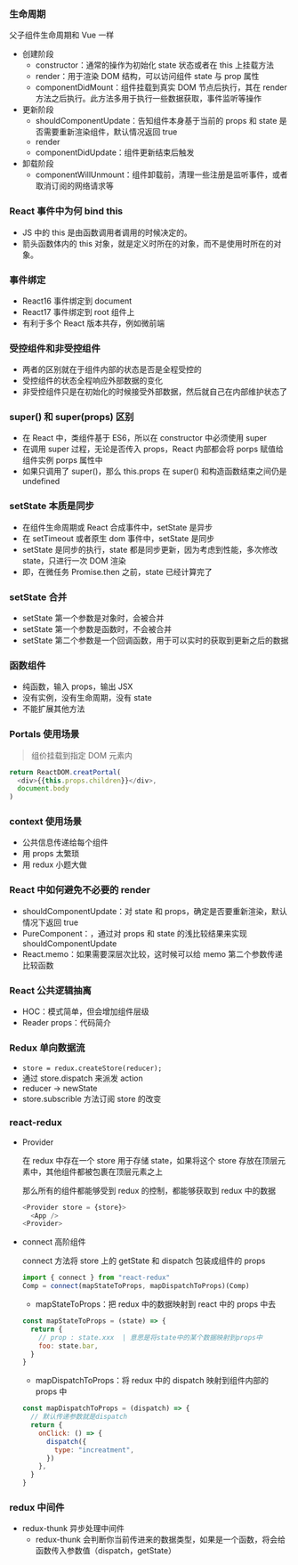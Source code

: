 ### 生命周期

父子组件生命周期和 Vue 一样

- 创建阶段
  - constructor：通常的操作为初始化 state 状态或者在 this 上挂载方法
  - render：用于渲染 DOM 结构，可以访问组件 state 与 prop 属性
  - componentDidMount：组件挂载到真实 DOM 节点后执行，其在 render 方法之后执行。此方法多用于执行一些数据获取，事件监听等操作
- 更新阶段
  - shouldComponentUpdate：告知组件本身基于当前的 props 和 state 是否需要重新渲染组件，默认情况返回 true
  - render
  - componentDidUpdate：组件更新结束后触发
- 卸载阶段
  - componentWillUnmount：组件卸载前，清理一些注册是监听事件，或者取消订阅的网络请求等

### React 事件中为何 bind this

- JS 中的 this 是由函数调用者调用的时候决定的。
- 箭头函数体内的 this 对象，就是定义时所在的对象，而不是使用时所在的对象。

### 事件绑定

- React16 事件绑定到 document
- React17 事件绑定到 root 组件上
- 有利于多个 React 版本共存，例如微前端

### 受控组件和非受控组件

- 两者的区别就在于组件内部的状态是否是全程受控的
- 受控组件的状态全程响应外部数据的变化
- 非受控组件只是在初始化的时候接受外部数据，然后就自己在内部维护状态了

### super() 和 super(props) 区别

- 在 React 中，类组件基于 ES6，所以在 constructor 中必须使用 super
- 在调用 super 过程，无论是否传入 props，React 内部都会将 porps 赋值给组件实例 porps 属性中
- 如果只调用了 super()，那么 this.props 在 super() 和构造函数结束之间仍是 undefined

### setState 本质是同步

- 在组件生命周期或 React 合成事件中，setState 是异步
- 在 setTimeout 或者原生 dom 事件中，setState 是同步
- setState 是同步的执行，state 都是同步更新，因为考虑到性能，多次修改 state，只进行一次 DOM 渲染
- 即，在微任务 Promise.then 之前，state 已经计算完了

### setState 合并

- setState 第一个参数是对象时，会被合并
- setState 第一个参数是函数时，不会被合并
- setState 第二个参数是一个回调函数，用于可以实时的获取到更新之后的数据

### 函数组件

- 纯函数，输入 props，输出 JSX
- 没有实例，没有生命周期，没有 state
- 不能扩展其他方法

### Portals 使用场景

> 组价挂载到指定 DOM 元素内

```javascript
return ReactDOM.creatPortal(
  <div>{{this.props.children}}</div>,
  document.body
)
```

### context 使用场景

- 公共信息传递给每个组件
- 用 props 太繁琐
- 用 redux 小题大做

### React 中如何避免不必要的 render

- shouldComponentUpdate：对 state 和 props，确定是否要重新渲染，默认情况下返回 true
- PureComponent：，通过对 props 和 state 的浅比较结果来实现 shouldComponentUpdate
- React.memo：如果需要深层次比较，这时候可以给 memo 第二个参数传递比较函数

### React 公共逻辑抽离

- HOC：模式简单，但会增加组件层级
- Reader props：代码简介

### Redux 单向数据流

- `store = redux.createStore(reducer);`
- 通过 store.dispatch 来派发 action
- reducer -> newState
- store.subscrible 方法订阅 store 的改变

### react-redux

- Provider

  在 redux 中存在一个 store 用于存储 state，如果将这个 store 存放在顶层元素中，其他组件都被包裹在顶层元素之上

  那么所有的组件都能够受到 redux 的控制，都能够获取到 redux 中的数据

  ```javascript
  <Provider store = {store}>
    <App />
  <Provider>
  ```

- connect 高阶组件

  connect 方法将 store 上的 getState 和 dispatch 包装成组件的 props

  ```javascript
  import { connect } from "react-redux"
  Comp = connect(mapStateToProps, mapDispatchToProps)(Comp)
  ```

  - mapStateToProps：把 redux 中的数据映射到 react 中的 props 中去

  ```javascript
  const mapStateToProps = (state) => {
    return {
      // prop : state.xxx  | 意思是将state中的某个数据映射到props中
      foo: state.bar,
    }
  }
  ```

  - mapDispatchToProps：将 redux 中的 dispatch 映射到组件内部的 props 中

  ```javascript
  const mapDispatchToProps = (dispatch) => {
    // 默认传递参数就是dispatch
    return {
      onClick: () => {
        dispatch({
          type: "increatment",
        })
      },
    }
  }
  ```

### redux 中间件

- redux-thunk 异步处理中间件
  - redux-thunk 会判断你当前传进来的数据类型，如果是一个函数，将会给函数传入参数值（dispatch，getState）
